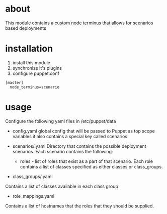 # about

This module contains a custom node terminus that allows
for scenarios based deployments

# installation

1. install this module
2. synchronize it's plugins
3. configure puppet.conf

```
[master]
  node_terminus=scenario
```

# usage

Configure the following yaml files in /etc/puppet/data

* config.yaml
    global config that will be passed to Puppet as top scope variables
    it also contains a special key called scenarios

* scenarios/<name>.yaml
    Directory that contains the possible deployment scenarios.
    Each scenario contains the following:

  * roles - list of roles that exist as a part of that scenario. Each role contains a list of classes specified as either classes or class_groups.

* class_groups/<name>.yaml

Contains a list of classes available in each class group

* role_mappings.yaml

Contains a list of hostnames that the roles that they should be supplied.
